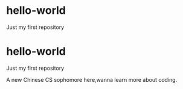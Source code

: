 # hello-world
Just my first repository
# hello-world
Just my first repository

A new Chinese CS sophomore here,wanna learn more about coding.
